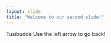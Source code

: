 ```yaml
---
layout: slide
title: "Welcome to our second slide!"
---
```


Tusibudde
Use the left arrow to go back!
